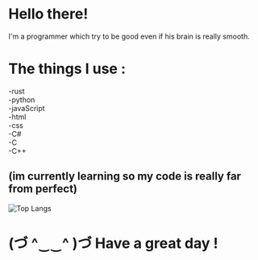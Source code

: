 # Hello there!
I'm a programmer which try to be good even if his brain is really smooth.

# The things I use :
-rust  
-python  
-javaScript   
-html  
-css   
-C#   
-C   
-C++

(im currently learning so my code is really far from perfect)
---   
![Top Langs](https://github-readme-stats.vercel.app/api/top-langs/?username=CyanUnderscore&layout=compact&theme=dark)
# (づ ^‿‿^ )づ Have a great day !
